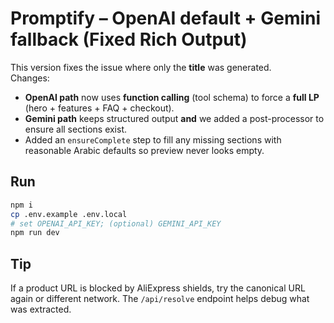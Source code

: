 # Promptify – OpenAI default + Gemini fallback (Fixed Rich Output)

This version fixes the issue where only the **title** was generated.  
Changes:
- **OpenAI path** now uses **function calling** (tool schema) to force a **full LP** (hero + features + FAQ + checkout).
- **Gemini path** keeps structured output **and** we added a post-processor to ensure all sections exist.
- Added an `ensureComplete` step to fill any missing sections with reasonable Arabic defaults so preview never looks empty.

## Run
```bash
npm i
cp .env.example .env.local
# set OPENAI_API_KEY; (optional) GEMINI_API_KEY
npm run dev
```

## Tip
If a product URL is blocked by AliExpress shields, try the canonical URL again or different network. The `/api/resolve` endpoint helps debug what was extracted.
